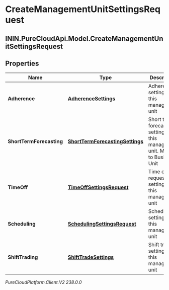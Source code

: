 # CreateManagementUnitSettingsRequest

## ININ.PureCloudApi.Model.CreateManagementUnitSettingsRequest

## Properties

|Name | Type | Description | Notes|
|------------ | ------------- | ------------- | -------------|
| **Adherence** | [**AdherenceSettings**](AdherenceSettings) | Adherence settings for this management unit | [optional] |
| **ShortTermForecasting** | [**ShortTermForecastingSettings**](ShortTermForecastingSettings) | Short term forecasting settings for this management unit.  Moving to Business Unit | [optional] |
| **TimeOff** | [**TimeOffSettingsRequest**](TimeOffSettingsRequest) | Time off request settings for this management unit | [optional] |
| **Scheduling** | [**SchedulingSettingsRequest**](SchedulingSettingsRequest) | Scheduling settings for this management unit | [optional] |
| **ShiftTrading** | [**ShiftTradeSettings**](ShiftTradeSettings) | Shift trade settings for this management unit | [optional] |



_PureCloudPlatform.Client.V2 238.0.0_
